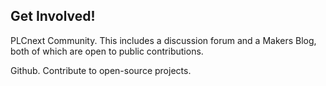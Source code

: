 ## Get Involved!

PLCnext Community. This includes a discussion forum and a Makers Blog, both of which are open to public contributions.

Github. Contribute to open-source projects.
